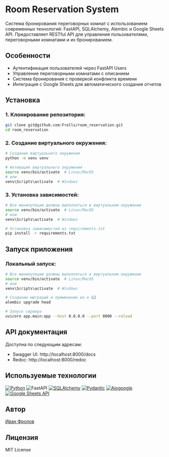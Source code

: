 # Room Reservation System

Система бронирования переговорных комнат с использованием современных технологий: FastAPI, SQLAlchemy, Alembic и Google Sheets API. Предоставляет RESTful API для управления пользователями, переговорными комнатами и их бронированием.

## Особенности

- Аутентификация пользователей через FastAPI Users
- Управление переговорными комнатами с описанием
- Система бронирования с проверкой конфликта времени
- Интеграция с Google Sheets для автоматического создания отчетов

## Установка

### 1. Клонирование репозитория:

```bash
git clone git@github.com:Frolls/room_reservation.git
cd room_reservation
```

### 2. Создание виртуального окружения:

```bash
# Создание виртуального окружения
python -m venv venv

# Активация виртуального окружения
source venv/bin/activate  # Linux/MacOS
# или
venv\Scripts\activate  # Windows
```

### 3. Установка зависимостей:

```bash
# Все манипуляции должны выполняться в виртуальном окружении
source venv/bin/activate  # Linux/MacOS
# или
venv\Scripts\activate  # Windows

# Установка зависимостей из requirements.txt
pip install -r requirements.txt
```

## Запуск приложения

### Локальный запуск:

```bash
# Все манипуляции должны выполняться в виртуальном окружении
source venv/bin/activate  # Linux/MacOS
# или
venv\Scripts\activate  # Windows

# Создание миграций и применение их к БД
alembic upgrade head

# Запуск сервера
uvicorn app.main:app --host 0.0.0.0 --port 8000 --reload
```

## API документация

Доступна по следующим адресам:
- Swagger UI: http://localhost:8000/docs
- Redoc: http://localhost:8000/redoc

## Используемые технологии

[![Python](https://img.shields.io/badge/Python-3.9+-blue.svg)](https://python.org/)
![FastAPI](https://img.shields.io/badge/FastAPI-009688?style=flat-square&logo=fastapi&logoColor=white)
[![SQLAlchemy](https://img.shields.io/badge/SQLAlchemy-1.4-blue.svg)](https://www.sqlalchemy.org/)
[![Pydantic](https://img.shields.io/badge/Pydantic-orange.svg)](https://docs.pydantic.dev/)
[![Aiogoogle](https://img.shields.io/badge/Aiogoogle-blue.svg)](https://aiogoogle.readthedocs.io/)
[![Google Sheets API](https://img.shields.io/badge/Google%20Sheets%20API-green.svg)](https://developers.google.com/sheets/api)

## Автор

[Иван Фролов](https://github.com/Frolls)

## Лицензия

MIT License
